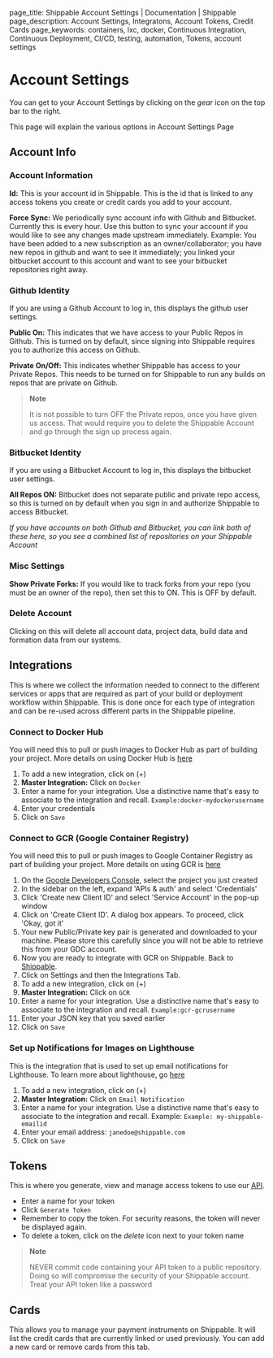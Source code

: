 page_title: Shippable Account Settings | Documentation | Shippable
page_description: Account Settings, Integratons, Account Tokens, Credit Cards
page_keywords: containers, lxc, docker, Continuous Integration, Continuous Deployment, CI/CD, testing, automation, Tokens, account settings

# Account Settings

You can get to your Account Settings by clicking on the _gear_ icon on the top bar to the right.

This page will explain the various options in Account Settings Page

## Account Info

### Account Information

**Id:** This is your account id in Shippable. This is the id that is linked to any access tokens you create or credit cards you add to your account.

**Force Sync:** We periodically sync account info with Github and Bitbucket. Currently this is every hour. Use this button to sync your account if you would like to see any changes made upstream immediately. Example: You have been added to a new subscription as an owner/collaborator; you have new repos in github and want to see it immediately; you linked your bitbucket account to this account and want to see your bitbucket repositories right away.

### Github Identity

If you are using a Github Account to log in, this displays the github user settings.

**Public On:** This indicates that we have access to your Public Repos in Github. This is turned on by default, since signing into Shippable requires you to authorize this access on Github.

**Private On/Off:** This indicates whether Shippable has access to your Private Repos. This needs to be turned on for Shippable to run any builds on repos that are private on Github.

> **Note**
>
> It is not possible to turn OFF the Private repos, once you have given us access. That would
> require you to delete the Shippable Account and go through the sign up process again.

### Bitbucket Identity

If you are using a Bitbucket Account to log in, this displays the bitbucket user settings.

**All Repos ON:** Bitbucket does not separate public and private repo access, so this is turned on by default when you sign in and authorize Shippable to access Bitbucket.

_If you have accounts on both Github and Bitbucket, you can link both of these here, so you see a combined list of repositories on your Shippable Account_

### Misc Settings

**Show Private Forks:** If you would like to track forks from your repo (you must be an owner of the repo), then set this to ON. This is OFF by default.

### Delete Account

Clicking on this will delete all account data, project data, build data and formation data from our systems.

## Integrations

This is where we collect the information needed to connect to the different services or apps that are required as part of your build or deployment workflow within Shippable. This is done once for each type of integration and can be re-used across different parts in the Shippable pipeline.

### Connect to Docker Hub

You will need this to pull or push images to Docker Hub as part of building your project. More details on using Docker Hub is [here](dockerhub.md)

1. To add a new integration, click on (+)
2. **Master Integration:** Click on `Docker`
3. Enter a name for your integration. Use a distinctive name that's easy to associate to the integration and recall. `Example:docker-mydockerusername`
4. Enter your credentials
5. Click on `Save`

### Connect to GCR (Google Container Registry)

You will need this to pull or push images to Google Container Registry as part of building your project. More details on using GCR is [here](gcr.md)

1. On the [Google Developers Console](https://console.developers.google.com/), select the project you just created
2. In the sidebar on the left, expand 'APIs & auth' and select 'Credentials'
3. Click 'Create new Client ID' and select 'Service Account' in the pop-up window
4. Click on 'Create Client ID'. A dialog box appears. To proceed, click 'Okay, got it'
5. Your new Public/Private key pair is generated and downloaded to your machine. Please store this carefully since you will not be able to retrieve this from your GDC account.
6. Now you are ready to integrate with GCR on Shippable. Back to [Shippable](https://shippable.com).
7. Click on Settings and then the Integrations Tab.
8. To add a new integration, click on (+)
9. **Master Integration:** Click on `GCR`
10. Enter a name for your integration. Use a distinctive name that's easy to associate to the integration and recall. `Example:gcr-gcrusername`
11. Enter your JSON key that you saved earlier
12. Click on `Save`

### Set up Notifications for Images on Lighthouse

This is the integration that is used to set up email notifications for Lighthouse. To learn more about lighthouse, go [here](lighthouse.md)

1. To add a new integration, click on (+)
2. **Master Integration:** Click on `Email Notification`
3. Enter a name for your integration. Use a distinctive name that's easy to associate to the integration and recall. Example: `Example: my-shippable-emailid`
4. Enter your email address: `janedoe@shippable.com`
5. Click on `Save`

## Tokens

This is where you generate, view and manage access tokens to use our [API](api.md).

- Enter a name for your token
- Click `Generate Token`
- Remember to copy the token. For security reasons, the token will never be displayed again.
- To delete a token, click on the _delete_ icon next to your token name

> **Note**
>
> NEVER commit code containing your API token to a public repository.
> Doing so will compromise the security of your Shippable account. Treat
> your API token like a password

## Cards

This allows you to manage your payment instruments on Shippable. It will list the credit cards that are currently linked or used previously. You can add a new card or remove cards from this tab.
